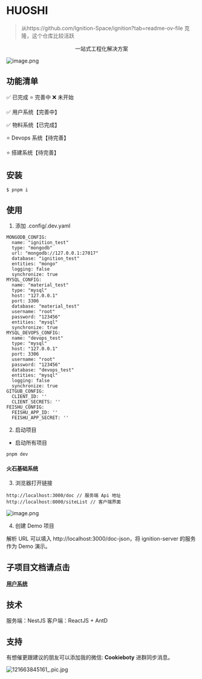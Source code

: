 # HUOSHI

> 从https://github.com/Ignition-Space/ignition?tab=readme-ov-file 克隆，这个仓库比较活跃

<p align="center">一站式工程化解决方案</p>

![image.png](https://p1-juejin.byteimg.com/tos-cn-i-k3u1fbpfcp/d720ef26d4234208966dfc3da7f47306~tplv-k3u1fbpfcp-watermark.image?)

## 功能清单

✅ 已完成 ⭐️ 完善中 ❌ 未开始


✅ 用户系统【完善中】

✅ 物料系统【已完成】

⭐️ Devops 系统【待完善】

⭐️ 搭建系统【待完善】

## 安装
```jsx
$ pnpm i

```

## 使用

1. 添加 .config/.dev.yaml
```
MONGODB_CONFIG:
  name: "ignition_test"
  type: "mongodb"
  url: "mongodb://127.0.0.1:27017"
  database: "ignition_test"
  entities: "mongo"
  logging: false
  synchronize: true
MYSQL_CONFIG:
  name: "material_test"
  type: "mysql"
  host: "127.0.0.1"
  port: 3306
  database: "material_test"
  username: "root"
  password: "123456"
  entities: "mysql"
  synchronize: true
MYSQL_DEVOPS_CONFIG:
  name: "devops_test"
  type: "mysql"
  host: "127.0.0.1"
  port: 3306
  username: "root"
  password: "123456"
  database: "devops_test"
  entities: "mysql"
  logging: false
  synchronize: true
GITGUB_CONFIG:
  CLIENT_ID: ''
  CLIENT_SECRETS: ''
FEISHU_CONFIG:
  FEISHU_APP_ID: ''
  FEISHU_APP_SECRET: ''
```

2. 启动项目

- 启动所有项目
```
pnpm dev
```

#### 火石基础系统
3. 浏览器打开链接
```
http://localhost:3000/doc // 服务端 Api 地址
http://localhost:8000/siteList // 客户端界面
```

![image.png](https://p3-juejin.byteimg.com/tos-cn-i-k3u1fbpfcp/d1101a963c784de8b9f970bf86545095~tplv-k3u1fbpfcp-watermark.image?)

4. 创建 Demo 项目

解析 URL 可以填入 http://localhost:3000/doc-json，将 ignition-server 的服务作为 Demo 演示。

## 子项目文档请点击
#### [用户系统](https://github.com/Ignition-Space/ignition/blob/main/docs/user-center.md)

## 技术

服务端：NestJS
客户端：ReactJS + AntD

## 支持

有想催更跟建议的朋友可以添加我的微信: **Cookieboty** 进群同步消息。

![121663845161_.pic.jpg](https://p9-juejin.byteimg.com/tos-cn-i-k3u1fbpfcp/d6fb48debdfe4a88a81fd5bedbbea23f~tplv-k3u1fbpfcp-watermark.image?)
